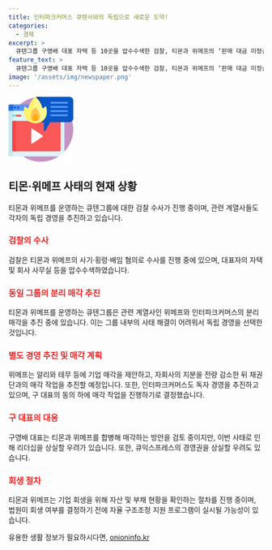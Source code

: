 ```yaml
---
title: 인터파크커머스 큐텐서와의 독립으로 새로운 도약!
categories:
  - 경제
excerpt: >
  큐텐그룹 구영배 대표 자택 등 10곳을 압수수색한 검찰, 티몬과 위메프의 ‘판매 대금 미정산 사태’에 대한 강제 수사 착수. 계열사들은 분리 매각 추진 중. 인터파크커머스도 독자 경영 결정. 구 대표는 합병 등으로 회사 정상화 방안 모색 중. 큐익스프레스 물류회사의 나스닥 상장 계획도 불투명. 2일 회생법원이 티몬, 위메프의 대표를 호출하며 자산 현황 확인 예정. ARS프로그램으로 구조조정 시도되나 성공 가능성 미미.
feature_text: >
  큐텐그룹 구영배 대표 자택 등 10곳을 압수수색한 검찰, 티몬과 위메프의 ‘판매 대금 미정산 사태’에 대한 강제 수사 착수. 계열사들은 분리 매각 추진 중. 인터파크커머스도 독자 경영 결정. 구 대표는 합병 등으로 회사 정상화 방안 모색 중. 큐익스프레스 물류회사의 나스닥 상장 계획도 불투명. 2일 회생법원이 티몬, 위메프의 대표를 호출하며 자산 현황 확인 예정. ARS프로그램으로 구조조정 시도되나 성공 가능성 미미.
image: '/assets/img/newspaper.png'
---
```


<p><img src="/assets/img/news.png" alt="rentncar 속보" /></p>

<h2 data-ke-size="size26">티몬·위메프 사태의 현재 상황</h2>

<p data-ke-size="size16">티몬과 위메프를 운영하는 큐텐그룹에 대한 검찰 수사가 진행 중이며, 관련 계열사들도 각자의 독립 경영을 추진하고 있습니다.</p>

<h3><b><span style="color: #ee2323;">검찰의 수사</span></b></h3>

<p data-ke-size="size16">검찰은 티몬과 위메프의 사기·횡령·배임 혐의로 수사를 진행 중에 있으며, 대표자의 자택 및 회사 사무실 등을 압수수색하였습니다.</p>

<h3><b><span style="color: #ee2323;">동일 그룹의 분리 매각 추진</span></b></h3>

<p data-ke-size="size16">티몬과 위메프를 운영하는 큐텐그룹은 관련 계열사인 위메프와 인터파크커머스의 분리 매각을 추진 중에 있습니다. 이는 그룹 내부의 사태 해결이 어려워서 독립 경영을 선택한 것입니다.</p>

<h3><b><span style="color: #ee2323;">별도 경영 추진 및 매각 계획</span></b></h3>

<p data-ke-size="size16">위메프는 알리와 테무 등에 기업 매각을 제안하고, 자회사의 지분을 전량 감소한 뒤 채권단과의 매각 작업을 추진할 예정입니다. 또한, 인터파크커머스도 독자 경영을 추진하고 있으며, 구 대표의 동의 하에 매각 작업을 진행하기로 결정했습니다.</p>

<h3><b><span style="color: #ee2323;">구 대표의 대응</span></b></h3>

<p data-ke-size="size16">구영배 대표는 티몬과 위메프를 합병해 매각하는 방안을 검토 중이지만, 이번 사태로 인해 리더십을 상실할 우려가 있습니다. 또한, 큐익스프레스의 경영권을 상실할 우려도 있습니다.</p>

<h3><b><span style="color: #ee2323;">회생 절차</span></b></h3>

<p data-ke-size="size16">티몬과 위메프는 기업 회생을 위해 자산 및 부채 현황을 확인하는 절차를 진행 중이며, 법원이 회생 여부를 결정하기 전에 자율 구조조정 지원 프로그램이 실시될 가능성이 있습니다.</p>
유용한 생활 정보가 필요하시다면, <a href="https://onioninfo.kr" rel="dofollow">onioninfo.kr</a>


